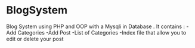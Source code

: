 # BlogSystem
Blog System using PHP and OOP with a Mysqli in Database . 
It contains :
-Add Categories 
-Add Post
-List of Categories
-Index file that allow you to edit or delete your post
